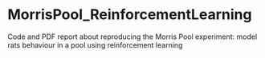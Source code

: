 # MorrisPool_ReinforcementLearning
Code and PDF report about reproducing the Morris Pool experiment: model rats behaviour in a pool using reinforcement learning
